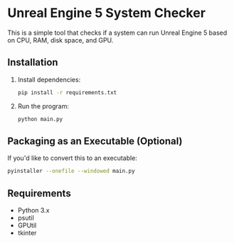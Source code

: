 # Unreal Engine 5 System Checker

This is a simple tool that checks if a system can run Unreal Engine 5 based on CPU, RAM, disk space, and GPU.

## Installation

1. Install dependencies:
   ```bash
   pip install -r requirements.txt
   ```

2. Run the program:
   ```bash
   python main.py
   ```

## Packaging as an Executable (Optional)

If you'd like to convert this to an executable:
```bash
pyinstaller --onefile --windowed main.py
```

## Requirements
- Python 3.x
- psutil
- GPUtil
- tkinter